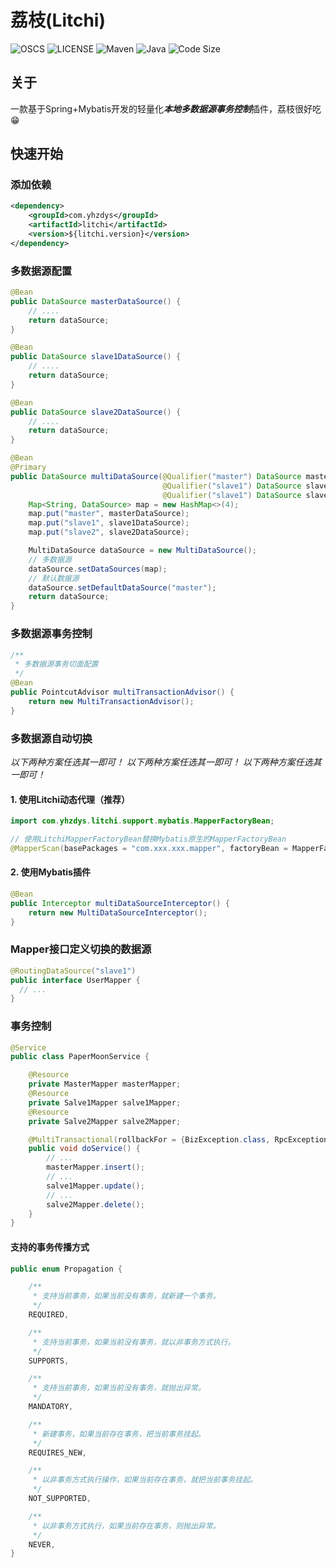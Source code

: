# 荔枝(Litchi)

![OSCS](https://www.oscs1024.com/platform/badge/yhzdys/litchi.svg?size=small)
![LICENSE](https://img.shields.io/github/license/yhzdys/litchi)
![Maven](https://img.shields.io/maven-metadata/v?metadataUrl=https%3A%2F%2Frepo1.maven.org%2Fmaven2%2Fcom%2Fyhzdys%2Flitchi%2Fmaven-metadata.xml)
![Java](https://img.shields.io/badge/java-1.8%2B-green)
![Code Size](https://img.shields.io/github/languages/code-size/yhzdys/litchi)

## 关于

一款基于Spring+Mybatis开发的轻量化***本地多数据源事务控制***插件，荔枝很好吃😁

## 快速开始

### 添加依赖

~~~xml
<dependency>
    <groupId>com.yhzdys</groupId>
    <artifactId>litchi</artifactId>
    <version>${litchi.version}</version>
</dependency>
~~~

### 多数据源配置

~~~ java
@Bean
public DataSource masterDataSource() {
    // ....
    return dataSource;
}

@Bean
public DataSource slave1DataSource() {
    // ....
    return dataSource;
}

@Bean
public DataSource slave2DataSource() {
    // ....
    return dataSource;
}

@Bean
@Primary
public DataSource multiDataSource(@Qualifier("master") DataSource masterDataSource,
                                  @Qualifier("slave1") DataSource slave1DataSource,
                                  @Qualifier("slave1") DataSource slave2DataSource) {
    Map<String, DataSource> map = new HashMap<>(4);
    map.put("master", masterDataSource);
    map.put("slave1", slave1DataSource);
    map.put("slave2", slave2DataSource);

    MultiDataSource dataSource = new MultiDataSource();
    // 多数据源
    dataSource.setDataSources(map);
    // 默认数据源
    dataSource.setDefaultDataSource("master");
    return dataSource;
}
~~~

### 多数据源事务控制

~~~ java
/**
 * 多数据源事务切面配置
 */
@Bean
public PointcutAdvisor multiTransactionAdvisor() {
    return new MultiTransactionAdvisor();
}
~~~

### 多数据源自动切换

_以下两种方案任选其一即可！_
_以下两种方案任选其一即可！_
_以下两种方案任选其一即可！_

#### 1. 使用Litchi动态代理（推荐）

~~~ java
import com.yhzdys.litchi.support.mybatis.MapperFactoryBean;

// 使用LitchiMapperFactoryBean替换Mybatis原生的MapperFactoryBean
@MapperScan(basePackages = "com.xxx.xxx.mapper", factoryBean = MapperFactoryBean.class)
~~~

#### 2. 使用Mybatis插件

~~~ java
@Bean
public Interceptor multiDataSourceInterceptor() {
    return new MultiDataSourceInterceptor();
}
~~~

### Mapper接口定义切换的数据源

~~~java
@RoutingDataSource("slave1")
public interface UserMapper {
  // ...
}
~~~

### 事务控制

~~~java
@Service
public class PaperMoonService {

    @Resource
    private MasterMapper masterMapper;
    @Resource
    private Salve1Mapper salve1Mapper;
    @Resource
    private Salve2Mapper salve2Mapper;

    @MultiTransactional(rollbackFor = {BizException.class, RpcException.class}, noRollbackFor = {IgnoreException.class}, propagation = Propagation.REQUIRED)
    public void doService() {
        // ...
        masterMapper.insert();
        // ...
        salve1Mapper.update();
        // ...
        salve2Mapper.delete();
    }
}
~~~

#### 支持的事务传播方式

~~~java
public enum Propagation {

    /**
     * 支持当前事务，如果当前没有事务，就新建一个事务。
     */
    REQUIRED,

    /**
     * 支持当前事务，如果当前没有事务，就以非事务方式执行。
     */
    SUPPORTS,

    /**
     * 支持当前事务，如果当前没有事务，就抛出异常。
     */
    MANDATORY,

    /**
     * 新建事务，如果当前存在事务，把当前事务挂起。
     */
    REQUIRES_NEW,

    /**
     * 以非事务方式执行操作，如果当前存在事务，就把当前事务挂起。
     */
    NOT_SUPPORTED,

    /**
     * 以非事务方式执行，如果当前存在事务，则抛出异常。
     */
    NEVER,
}
~~~
